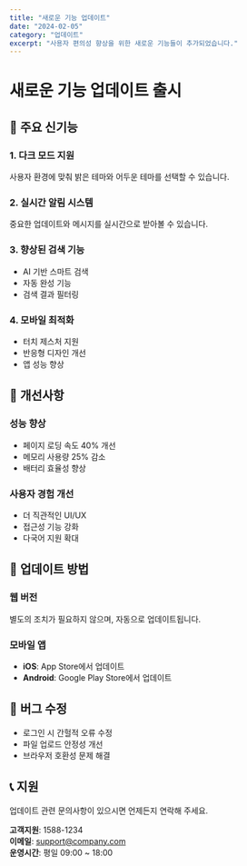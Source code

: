 ```yaml
---
title: "새로운 기능 업데이트"
date: "2024-02-05"
category: "업데이트"
excerpt: "사용자 편의성 향상을 위한 새로운 기능들이 추가되었습니다."
---
```


# 새로운 기능 업데이트 출시

## 🎉 주요 신기능

### 1. 다크 모드 지원
사용자 환경에 맞춰 밝은 테마와 어두운 테마를 선택할 수 있습니다.

### 2. 실시간 알림 시스템
중요한 업데이트와 메시지를 실시간으로 받아볼 수 있습니다.

### 3. 향상된 검색 기능
- AI 기반 스마트 검색
- 자동 완성 기능
- 검색 결과 필터링

### 4. 모바일 최적화
- 터치 제스처 지원
- 반응형 디자인 개선
- 앱 성능 향상

## 🔧 개선사항

### 성능 향상
- 페이지 로딩 속도 40% 개선
- 메모리 사용량 25% 감소
- 배터리 효율성 향상

### 사용자 경험 개선
- 더 직관적인 UI/UX
- 접근성 기능 강화
- 다국어 지원 확대

## 📱 업데이트 방법

### 웹 버전
별도의 조치가 필요하지 않으며, 자동으로 업데이트됩니다.

### 모바일 앱
- **iOS**: App Store에서 업데이트
- **Android**: Google Play Store에서 업데이트

## 🐛 버그 수정

- 로그인 시 간헐적 오류 수정
- 파일 업로드 안정성 개선
- 브라우저 호환성 문제 해결

## 📞 지원

업데이트 관련 문의사항이 있으시면 언제든지 연락해 주세요.

**고객지원**: 1588-1234  
**이메일**: support@company.com  
**운영시간**: 평일 09:00 ~ 18:00
